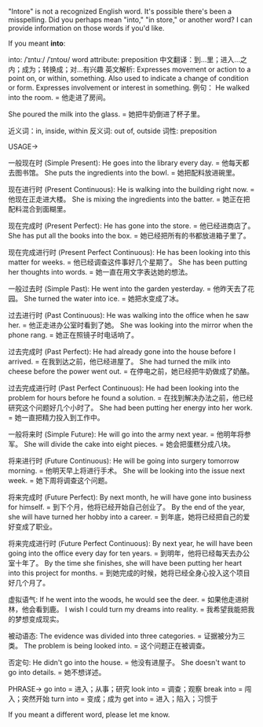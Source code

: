 "Intore" is not a recognized English word. It's possible there's been a misspelling.  Did you perhaps mean "into," "in store," or another word?  I can provide information on those words if you'd like.

If you meant **into**:

into: /ˈɪntuː/ /ˈɪntoʊ/
word attribute: preposition
中文翻译：到…里；进入…之内；成为；转换成；对…有兴趣
英文解析: Expresses movement or action to a point on, or within, something. Also used to indicate a change of condition or form. Expresses involvement or interest in something.
例句：
He walked into the room. = 他走进了房间。

She poured the milk into the glass. = 她把牛奶倒进了杯子里。

近义词：in, inside, within
反义词: out of, outside
词性: preposition


USAGE->

一般现在时 (Simple Present):
He goes into the library every day. = 他每天都去图书馆。
She puts the ingredients into the bowl. = 她把配料放进碗里。

现在进行时 (Present Continuous):
He is walking into the building right now. = 他现在正走进大楼。
She is mixing the ingredients into the batter. = 她正在把配料混合到面糊里。

现在完成时 (Present Perfect):
He has gone into the store. = 他已经进商店了。
She has put all the books into the box. = 她已经把所有的书都放进箱子里了。

现在完成进行时 (Present Perfect Continuous):
He has been looking into this matter for weeks. = 他已经调查这件事好几个星期了。
She has been putting her thoughts into words. = 她一直在用文字表达她的想法。

一般过去时 (Simple Past):
He went into the garden yesterday. = 他昨天去了花园。
She turned the water into ice. = 她把水变成了冰。

过去进行时 (Past Continuous):
He was walking into the office when he saw her. = 他正走进办公室时看到了她。
She was looking into the mirror when the phone rang. = 她正在照镜子时电话响了。

过去完成时 (Past Perfect):
He had already gone into the house before I arrived. = 在我到达之前，他已经进屋了。
She had turned the milk into cheese before the power went out. = 在停电之前，她已经把牛奶做成了奶酪。

过去完成进行时 (Past Perfect Continuous):
He had been looking into the problem for hours before he found a solution. = 在找到解决办法之前，他已经研究这个问题好几个小时了。
She had been putting her energy into her work. = 她一直把精力投入到工作中。

一般将来时 (Simple Future):
He will go into the army next year. = 他明年将参军。
She will divide the cake into eight pieces. = 她会把蛋糕分成八块。

将来进行时 (Future Continuous):
He will be going into surgery tomorrow morning. = 他明天早上将进行手术。
She will be looking into the issue next week. = 她下周将调查这个问题。

将来完成时 (Future Perfect):
By next month, he will have gone into business for himself. = 到下个月，他将已经开始自己创业了。
By the end of the year, she will have turned her hobby into a career. = 到年底，她将已经把自己的爱好变成了职业。

将来完成进行时 (Future Perfect Continuous):
By next year, he will have been going into the office every day for ten years. = 到明年，他将已经每天去办公室十年了。
By the time she finishes, she will have been putting her heart into this project for months. = 到她完成的时候，她将已经全身心投入这个项目好几个月了。

虚拟语气:
If he went into the woods, he would see the deer. = 如果他走进树林，他会看到鹿。
I wish I could turn my dreams into reality. = 我希望我能把我的梦想变成现实。

被动语态:
The evidence was divided into three categories. = 证据被分为三类。
The problem is being looked into. = 这个问题正在被调查。

否定句:
He didn't go into the house. = 他没有进屋子。
She doesn't want to go into details. = 她不想详述。


PHRASE->
go into = 进入；从事；研究
look into = 调查；观察
break into = 闯入；突然开始
turn into = 变成；成为
get into = 进入；陷入；习惯于


If you meant a different word, please let me know.
